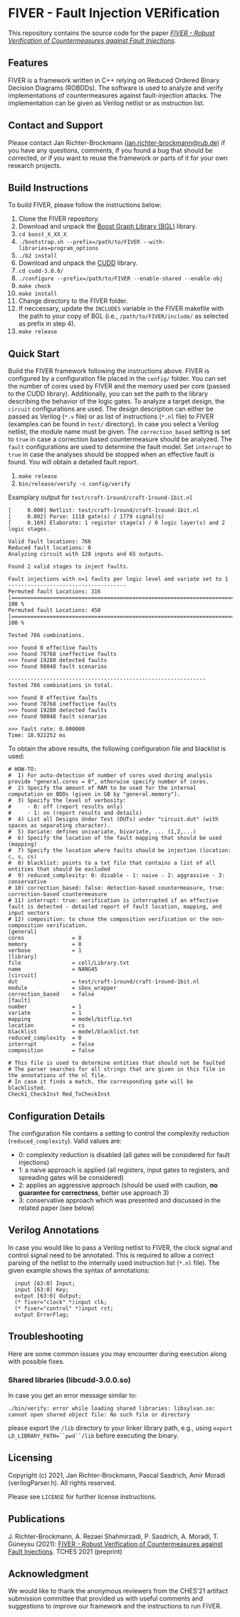 # FIVER - Fault Injection VERification

This repository contains the source code for the paper [*FIVER - Robust Verification of Countermeasures against Fault Injections*](https://eprint.iacr.org/2021/936.pdf).

Features
---

FIVER is a framework written in C++ relying on Reduced Ordered Binary Decision Diagrams (ROBDDs). The software is used to analyze and verify implementations of countermeasures against fault-injection attacks. The implementation can be given as Verilog netlist or as instruction list.

Contact and Support
---

Please contact Jan Richter-Brockmann (jan.richter-brockmann@rub.de) if you have any questions, comments, if you found a bug that should be corrected, or if you want to reuse the framework or parts of it for your own research projects. 

Build Instructions
---

To build FIVER, please follow the instructions below:

1. Clone the FIVER repository. 
2. Download and unpack the [Boost Graph Library (BGL)](https://www.boost.org/doc/libs/1_77_0/more/getting_started/unix-variants.html) library.
3. `cd boost_X_XX_X`
4. `./bootstrap.sh --prefix=/path/to/FIVER --with-libraries=program_options`
5. `./b2 install`
6. Download and unpack the [CUDD](https://davidkebo.com/source/cudd_versions/cudd-3.0.0.tar.gz) library.
7. `cd cudd-3.0.0/`
8. `./configure --prefix=/path/to/FIVER --enable-shared --enable-obj`
9. `make check`
10. `make install`
11. Change directory to the FIVER folder. 
12. If neccessary, update the `INCLUDES` variable in the FIVER makefile with the path to your copy of BGL (i.e., `/path/to/FIVER/include/` as selected as prefix in step 4).
13. `make release`

Quick Start
---

Build the FIVER framework following the instructions above. FIVER is configured by a configuration file placed in the `config/` folder. You can set the number of cores used by FIVER and the memory used per core (passed to the CUDD library). Additionally, you can set the path to the library describing the behavior of the logic gates. To analyze a target design, the `circuit` configurations are used. The design description can either be passed as Verilog (`*.v` file) or as list of instructions (`*.nl` file) to FIVER (examples can be found in `test/` directory). In case you select a Verilog netlist, the module name must be given. The `correction_based` setting is set to `true` in case a correction based countermeasure should be analyzed. The `fault` configurations are used to determine the fault model. Set `interrupt` to `true` in case the analyses should be stopped when an effective fault is found. You will obtain a detailed fault report. 

1. `make release` 
2. `bin/release/verify -c config/verify`

Examplary output for `test/craft-1round/craft-1round-1bit.nl` 

```
[     0.000] Netlist: test/craft-1round/craft-1round-1bit.nl
[     0.002] Parse: 1118 gate(s) / 1779 signal(s)
[     0.169] Elaborate: 1 register stage(s) / 0 logic layer(s) and 2 logic stages. 

Valid fault locations: 766
Reduced fault locations: 0
Analyzing circuit with 128 inputs and 65 outputs.

Found 2 valid stages to inject faults.

Fault injections with n=1 faults per logic level and variate set to 1
-------------------------------------
Permuted fault Locations: 316
[====================================================================================================] 100 %
Permuted fault Locations: 450
[====================================================================================================] 100 %

Tested 766 combinations.

>>> found 0 effective faults
>>> found 78768 ineffective faults
>>> found 19280 detected faults
>>> found 98048 fault scenarios

--------------------------------------------------------------
Tested 766 combinations in total.

>>> found 0 effective faults
>>> found 78768 ineffective faults
>>> found 19280 detected faults
>>> found 98048 fault scenarios

>>> fault rate: 0.000000
Time: 18.922252 ms
```

To obtain the above results, the following configuration file and blacklist is used:

```
# HOW-TO:
#  1) For auto-detection of number of cores used during analysis provide "general.cores = 0", otherwise specify number of cores.
#  2) Specify the amount of RAM to be used for the internal computation on BDDs (given in GB by "general.memory").
#  3) Specify the level of verbosity:
#     - 0: off (report results only)
#     - 1: on (report results and details)
#  4) List all Designs Under Test (DUTs) under "circuit.dut" (with spaces as separating character).
#  5) Variate: defines univariate, bivariate, ... (1,2,...)
#  6) Specify the location of the fault mapping that should be used (mapping)
#  7) Specify the location where faults should be injection (location: c, s, cs)
#  8) blacklist: points to a txt file that contains a list of all entities that should be excluded
#  9) reduced_complexity: 0: disable - 1: naive - 2: aggrassive - 3: conservative
# 10) correction_based: false: detection-based countermeasure, true: correction-based countermeasure
# 11) interrupt: true: verification is interrupted if an effective fault is detected - detailed report of fault location, mapping, and input vectors
# 12) composition: to chose the composition verification or the non-composition verification.
[general]
cores               = 8
memory              = 8
verbose             = 1
[library]
file                = cell/Library.txt
name                = NANG45
[circuit]
dut                 = test/craft-1round/craft-1round-1bit.nl
module              = sbox_wrapper
correction_based    = false
[fault]
number              = 1
variate             = 1
mapping             = model/bitflip.txt
location            = cs
blacklist           = model/blacklist.txt
reduced_complexity  = 0
interrupt           = false
composition         = false
```



```
# This file is used to determine entities that should not be faulted
# The parser searches for all strings that are given in this file in the annotations of the nl file.
# In case it finds a match, the corresponding gate will be blacklisted.
Check1_CheckInst Red_ToCheckInst
```

Configuration Details
---

The configuration file contains a setting to control the complexity reduction (`reduced_complexity`). Valid values are:

- 0: complexity reduction is disabled (all gates will be considered for fault injections)
- 1: a naive approach is applied (all registers, input gates to registers, and spreading gates will be considered)
- 2: applies an aggressive approach (should be used with caution, **no guarantee for correctness**, better use approach 3)
- 3: conservative approach which was presented and discussed in the related paper (see below)

Verilog Annotations
---

In case you would like to pass a Verilog netlist to FIVER, the clock signal and control signal need to be annotated. This is required to allow a correct parsing of the netlist to the internally used instruction list (`*.nl` file). The given example shows the syntax of annotations:

```
  input [63:0] Input;
  input [63:0] Key;
  output [63:0] Output;
  (* fiver="clock" *)input clk;
  (* fiver="control" *)input rst;
  output ErrorFlag;
```



Troubleshooting
---

Here are some common issues you may encounter during execution along with possible fixes.

### Shared libraries (libcudd-3.0.0.so)

In case you get an error message similar to: 

```
./bin/verify: error while loading shared libraries: libsylvan.so: cannot open shared object file: No such file or directory
```

please export the `/lib` directory to your linker library path, e.g., using `export LD_LIBRARY_PATH=``pwd``/lib` before executing the binary.

Licensing
---

Copyright (c) 2021, Jan Richter-Brockmann, Pascal Sasdrich, Amir Moradi (verilogParser.h).
All rights reserved.

Please see `LICENSE` for further license instructions.

Publications
---

J. Richter-Brockmann, A. Rezaei Shahmirzadi, P. Sasdrich, A. Moradi, T. Güneysu (2021): [FIVER - Robust Verification of Countermeasures against Fault Injections](https://eprint.iacr.org/2021/936.pdf). TCHES 2021 (preprint)


Acknowledgment
---

We would like to thank the anonymous reviewers from the CHES'21 artifact submission committee that provided us with useful comments and suggestions to improve our framework and the instructions to run FIVER.

